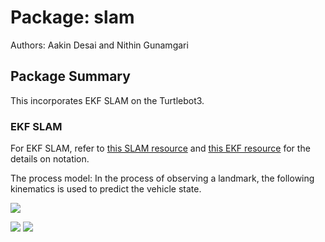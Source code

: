 # Package: slam

Authors: Aakin Desai and Nithin Gunamgari

## Package Summary

This incorporates EKF SLAM on the Turtlebot3.

### EKF SLAM

For EKF SLAM, refer to [this SLAM resource](https://ieeexplore.ieee.org/document/938381) and [this EKF resource](https://www.cs.unc.edu/~welch/media/pdf/kalman_intro.pdf) for the details on notation.

The process model:
In the process of observing a landmark, the following kinematics is used to predict the vehicle state.

<img src="https://render.githubusercontent.com/render/math?math=\dot{x} = Vcos(\phi)+, \dot{y} = Vsin(\phi), \dot{\phi} = \frac{Vtan(\gamma)}{L}">

<img src="https://render.githubusercontent.com/render/math?math=\left[\begin{array}{c} x(k+1) \\ y(k+1) \\ \phi(k+1) \end{array} \right]=">  <img src="https://render.githubusercontent.com/render/math?math=\left[\begin{array}{c} x(k)+deltaTV(k)cos(\phi) \\ y(k)+deltaTV(k)sin(\phi) \\ \phi(k)+ \frac{deltaTV(k)tan(\gamma)}{L} \end{array} \right]">
